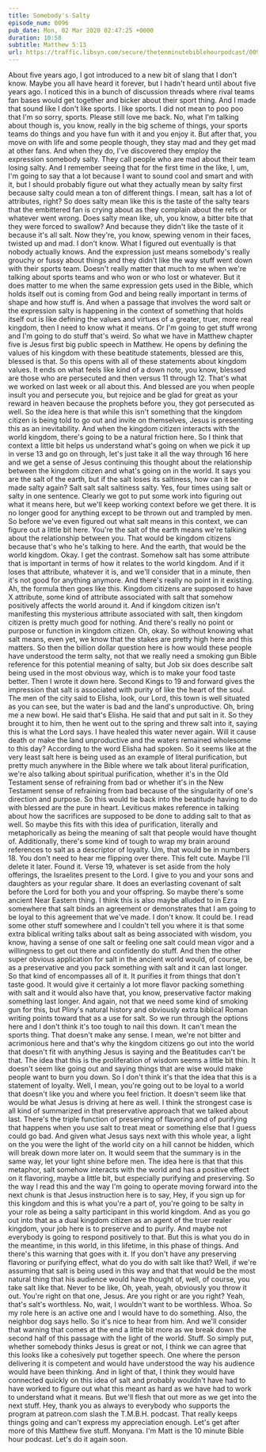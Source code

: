 ```yaml
---
title: Somebody's Salty
episode_num: 0096
pub_date: Mon, 02 Mar 2020 02:47:25 +0000
duration: 10:58
subtitle: Matthew 5:13
url: https://traffic.libsyn.com/secure/thetenminutebiblehourpodcast/0096_L.mp3
---
```


 About five years ago, I got introduced to a new bit of slang that I don't know. Maybe you all have heard it forever, but I hadn't heard until about five years ago. I noticed this in a bunch of discussion threads where rival teams fan bases would get together and bicker about their sport thing. And I made that sound like I don't like sports. I like sports. I did not mean to poo poo that I'm so sorry, sports. Please still love me back. No, what I'm talking about though is, you know, really in the big scheme of things, your sports teams do things and you have fun with it and you enjoy it. But after that, you move on with life and some people though, they stay mad and they get mad at other fans. And when they do, I've discovered they employ the expression somebody salty. They call people who are mad about their team losing salty. And I remember seeing that for the first time in the like, I, um, I'm going to say that a lot because I want to sound cool and smart and with it, but I should probably figure out what they actually mean by salty first because salty could mean a ton of different things. I mean, salt has a lot of attributes, right? So does salty mean like this is the taste of the salty tears that the embittered fan is crying about as they complain about the refs or whatever went wrong. Does salty mean like, uh, you know, a bitter bite that they were forced to swallow? And because they didn't like the taste of it because it's all salt. Now they're, you know, spewing venom in their faces, twisted up and mad. I don't know. What I figured out eventually is that nobody actually knows. And the expression just means somebody's really grouchy or fussy about things and they didn't like the way stuff went down with their sports team. Doesn't really matter that much to me when we're talking about sports teams and who won or who lost or whatever. But it does matter to me when the same expression gets used in the Bible, which holds itself out is coming from God and being really important in terms of shape and how stuff is. And when a passage that involves the word salt or the expression salty is happening in the context of something that holds itself out is like defining the values and virtues of a greater, truer, more real kingdom, then I need to know what it means. Or I'm going to get stuff wrong and I'm going to do stuff that's weird. So what we have in Matthew chapter five is Jesus first big public speech in Matthew. He opens by defining the values of his kingdom with these beatitude statements, blessed are this, blessed is that. So this opens with all of these statements about kingdom values. It ends on what feels like kind of a down note, you know, blessed are those who are persecuted and then versus 11 through 12. That's what we worked on last week or all about this. And blessed are you when people insult you and persecute you, but rejoice and be glad for great as your reward in heaven because the prophets before you, they got persecuted as well. So the idea here is that while this isn't something that the kingdom citizen is being told to go out and invite on themselves, Jesus is presenting this as an inevitability. And when the kingdom citizen interacts with the world kingdom, there's going to be a natural friction here. So I think that context a little bit helps us understand what's going on when we pick it up in verse 13 and go on through, let's just take it all the way through 16 here and we get a sense of Jesus continuing this thought about the relationship between the kingdom citizen and what's going on in the world. It says you are the salt of the earth, but if the salt loses its saltiness, how can it be made salty again? Salt salt salt saltiness salty. Yes, four times using salt or salty in one sentence. Clearly we got to put some work into figuring out what it means here, but we'll keep working context before we get there. It is no longer good for anything except to be thrown out and trampled by men. So before we've even figured out what salt means in this context, we can figure out a little bit here. You're the salt of the earth means we're talking about the relationship between you. That would be kingdom citizens because that's who he's talking to here. And the earth, that would be the world kingdom. Okay. I get the contrast. Somehow salt has some attribute that is important in terms of how it relates to the world kingdom. And if it loses that attribute, whatever it is, and we'll consider that in a minute, then it's not good for anything anymore. And there's really no point in it existing. Ah, the formula then goes like this. Kingdom citizens are supposed to have X attribute, some kind of attribute associated with salt that somehow positively affects the world around it. And if kingdom citizen isn't manifesting this mysterious attribute associated with salt, then kingdom citizen is pretty much good for nothing. And there's really no point or purpose or function in kingdom citizen. Oh, okay. So without knowing what salt means, even yet, we know that the stakes are pretty high here and this matters. So then the billion dollar question here is how would these people have understood the term salty, not that we really need a smoking gun Bible reference for this potential meaning of salty, but Job six does describe salt being used in the most obvious way, which is to make your food taste better. Then I wrote it down here. Second Kings to 19 and forward gives the impression that salt is associated with purity of like the heart of the soul. The men of the city said to Elisha, look, our Lord, this town is well situated as you can see, but the water is bad and the land's unproductive. Oh, bring me a new bowl. He said that's Elisha. He said that and put salt in it. So they brought it to him, then he went out to the spring and threw salt into it, saying this is what the Lord says. I have healed this water never again. Will it cause death or make the land unproductive and the waters remained wholesome to this day? According to the word Elisha had spoken. So it seems like at the very least salt here is being used as an example of literal purification, but pretty much anywhere in the Bible where we talk about literal purification, we're also talking about spiritual purification, whether it's in the Old Testament sense of refraining from bad or whether it's in the New Testament sense of refraining from bad because of the singularity of one's direction and purpose. So this would tie back into the beatitude having to do with blessed are the pure in heart. Leviticus makes reference in talking about how the sacrifices are supposed to be done to adding salt to that as well. So maybe this fits with this idea of purification, literally and metaphorically as being the meaning of salt that people would have thought of. Additionally, there's some kind of tough to wrap my brain around references to salt as a descriptor of loyalty. Um, that would be in numbers 18. You don't need to hear me flipping over there. This felt cute. Maybe I'll delete it later. Found it. Verse 19, whatever is set aside from the holy offerings, the Israelites present to the Lord. I give to you and your sons and daughters as your regular share. It does an everlasting covenant of salt before the Lord for both you and your offspring. So maybe there's some ancient Near Eastern thing. I think this is also maybe alluded to in Ezra somewhere that salt binds an agreement or demonstrates that I am going to be loyal to this agreement that we've made. I don't know. It could be. I read some other stuff somewhere and I couldn't tell you where it is that some extra biblical writing talks about salt as being associated with wisdom, you know, having a sense of one salt or feeling one salt could mean vigor and a willingness to get out there and confidently do stuff. And then the other super obvious application for salt in the ancient world would, of course, be as a preservative and you pack something with salt and it can last longer. So that kind of encompasses all of it. It purifies it from things that don't taste good. It would give it certainly a lot more flavor packing something with salt and it would also have that, you know, preservative factor making something last longer. And again, not that we need some kind of smoking gun for this, but Pliny's natural history and obviously extra biblical Roman writing points toward that as a use for salt. So we run through the options here and I don't think it's too tough to nail this down. It can't mean the sports thing. That doesn't make any sense. I mean, we're not bitter and acrimonious here and that's why the kingdom citizens go out into the world that doesn't fit with anything Jesus is saying and the Beatitudes can't be that. The idea that this is the proliferation of wisdom seems a little bit thin. It doesn't seem like going out and saying things that are wise would make people want to burn you down. So I don't think it's that the idea that this is a statement of loyalty. Well, I mean, you're going out to be loyal to a world that doesn't like you and where you feel friction. It doesn't seem like that would be what Jesus is driving at here as well. I think the strongest case is all kind of summarized in that preservative approach that we talked about last. There's the triple function of preserving of flavoring and of purifying that happens when you use salt to treat meat or something else that I guess could go bad. And given what Jesus says next with this whole year, a light on the you were the light of the world city on a hill cannot be hidden, which will break down more later on. It would seem that the summary is in the same way, let your light shine before men. The idea here is that that this metaphor, salt somehow interacts with the world and has a positive effect on it flavoring, maybe a little bit, but especially purifying and preserving. So the way I read this and the way I'm going to operate moving forward into the next chunk is that Jesus instruction here is to say, Hey, if you sign up for this kingdom and this is what you're a part of, you're going to be salty in your role as being a salty participant in this world kingdom. And as you go out into that as a dual kingdom citizen as an agent of the truer realer kingdom, your job here is to preserve and to purify. And maybe not everybody is going to respond positively to that. But this is what you do in the meantime, in this world, in this lifetime, in this phase of things. And there's this warning that goes with it. If you don't have any preserving flavoring or purifying effect, what do you do with salt like that? Well, if we're assuming that salt is being used in this way and that that would be the most natural thing that his audience would have thought of, well, of course, you take salt like that. Never to be like, Oh, yeah, yeah, obviously you throw it out. You're right on that one, Jesus. Are you right or are you right? Yeah, that's salt's worthless. No, wait, I wouldn't want to be worthless. Whoa. So my role here is an active one and I would have to do something. Also, the neighbor dog says hello. So it's nice to hear from him. And we'll consider that warning that comes at the end a little bit more as we break down the second half of this passage with the light of the world. Stuff. So simply put, whether somebody thinks Jesus is great or not, I think we can agree that this looks like a cohesively put together speech. One where the person delivering it is competent and would have understood the way his audience would have been thinking. And in light of that, I think they would have connected quickly on this idea of salt and probably wouldn't have had to have worked to figure out what this meant as hard as we have had to work to understand what it means. But we'll flesh that out more as we get into the next stuff. Hey, thank you as always to everybody who supports the program at patreon.com slash the T.M.B.H. podcast. That really keeps things going and can't express my appreciation enough. Let's get after more of this Matthew five stuff. Monyana. I'm Matt is the 10 minute Bible hour podcast. Let's do it again soon.